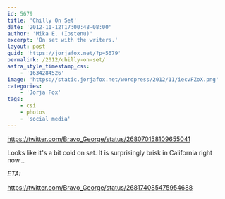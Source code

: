 ```yaml
---
id: 5679
title: 'Chilly On Set'
date: '2012-11-12T17:00:48-08:00'
author: 'Mika E. (Ipstenu)'
excerpt: 'On set with the writers.'
layout: post
guid: 'https://jorjafox.net/?p=5679'
permalink: /2012/chilly-on-set/
astra_style_timestamp_css:
    - '1634284526'
image: 'https://static.jorjafox.net/wordpress/2012/11/iecvFZoX.png'
categories:
    - 'Jorja Fox'
tags:
    - csi
    - photos
    - 'social media'
---
```


https://twitter.com/Bravo_George/status/268070158109655041

Looks like it's a bit cold on set. It is surprisingly brisk in California right now...

_ETA:_

https://twitter.com/Bravo_George/status/268174085475954688
